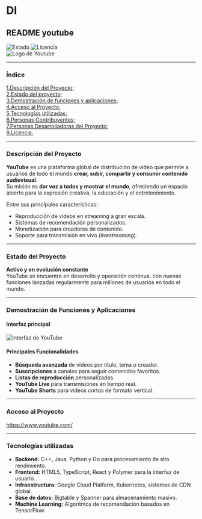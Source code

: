 # DI  
## README youtube  
![Estado](https://img.shields.io/badge/STATUS-en%20curso-green)
![Licencia](https://img.shields.io/badge/license-MIT-blue)  
![Logo de Youtube](https://brandemia.org/contenido/subidas/2017/10/logo_youtube-1-960x640.jpg)

---

### Índice  
[1.Descripción del Proyecto;](#Descripción-del-Proyecto)  
[2.Estado del proyecto;](#Estado-del-proyecto)  
[3.Demostración de funciones y aplicaciones;](#Demostración-de-funciones-y-aplicaciones)  
[4.Acceso al Proyecto;](#Acceso-al-Proyecto)  
[5.Tecnologías utilizadas;](#Tecnologías-utilizadas)  
[6.Personas Contribuyentes;](#Personas-Contribuyentes)  
[7.Personas Desarrolladoras del Proyecto;](#Personas-Desarrolladoras-del-Proyecto)  
[8.Licencia.](#Licencia)  

---

### Descripción del Proyecto  
**YouTube** es una plataforma global de distribución de video que permite a usuarios de todo el mundo **crear, subir, compartir y consumir contenido audiovisual**.  
Su misión es **dar voz a todos y mostrar el mundo**, ofreciendo un espacio abierto para la expresión creativa, la educación y el entretenimiento.

Entre sus principales características:  
- Reproducción de videos en streaming a gran escala.  
- Sistemas de recomendación personalizados.  
- Monetización para creadores de contenido.  
- Soporte para transmisión en vivo (*livestreaming*).  

---

### Estado del Proyecto  
**Activo y en evolución constante**  
YouTube se encuentra en desarrollo y operación continua, con nuevas funciones lanzadas regularmente para millones de usuarios en todo el mundo.

---

### Demostración de Funciones y Aplicaciones  
#### Interfaz principal  
![Interfaz de YouTube]("https://www.google.com/url?sa=i&url=https%3A%2F%2Fledmon.com%2Fla-nueva-interfaz-de-youtube-para-escritorio%2F&psig=AOvVaw15LAOAbfZBJNFQHcBfB5Al&ust=1758713961383000&source=images&cd=vfe&opi=89978449&ved=0CBUQjRxqFwoTCODm15rm7o8DFQAAAAAdAAAAABAE")

#### Principales Funcionalidades
- **Búsqueda avanzada** de videos por título, tema o creador.  
- **Suscripciones** a canales para seguir contenidos favoritos.  
- **Listas de reproducción** personalizadas.  
- **YouTube Live** para transmisiones en tiempo real.  
- **YouTube Shorts** para videos cortos de formato vertical.  

---

### Acceso al Proyecto  
https://www.youtube.com/

---

### Tecnologías utilizadas  
- **Backend:** C++, Java, Python y Go para procesamiento de alto rendimiento.  
- **Frontend:** HTML5, TypeScript, React y Polymer para la interfaz de usuario.  
- **Infraestructura:** Google Cloud Platform, Kubernetes, sistemas de CDN global.  
- **Base de datos:** Bigtable y Spanner para almacenamiento masivo.  
- **Machine Learning:** Algoritmos de recomendación basados en TensorFlow.  
